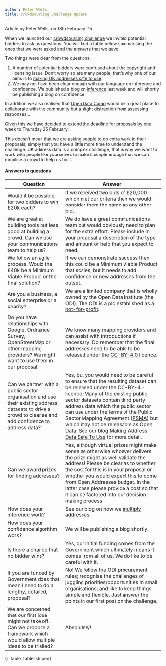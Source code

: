 ```yaml
---
author: Peter Wells
title: Crowdsourcing Challenge Update
---
```


<div class="content-meta">Article by Peter Wells, on 18th February '15</div>

When we launched our [crowdsourcing challenge](https://alpha.openaddressesuk.org/blog/2015/01/22/crowdsourcing-challenge) we invited potential bidders to ask us questions. You will find a table below summarising the ones that we were asked and the answers that we gave.

Two things were clear from the questions:

1. A number of potential bidders were confused about the copyright and licensing issue. Don’t worry so are many people, that’s why one of our aims is to [making UK addresses safe to use](https://openaddressesuk.org/blog/2015/01/26/making-address-data-safe).
2. We may not have been clear enough with our language on inference and confidence. We published a blog on [inference](https://openaddressesuk.org/blog/2015/02/12/inference) last week and will shortly be publishing a blog on confidence

In addition we also realised that [Open Data Camp](http://odcamp.org.uk/) would be a great place to collaborate with the community but a slight distraction from assessing responses...

Given this we have decided to extend the deadline for proposals by one week to Thursday 25 February.

This doesn’t mean that we are asking people to do extra work in their proposals, simply that you have a little more time to understand the challenge. UK address data is a complex challenge, that is why we want to work with people like yourselves to make it simple enough that we can mobilise a crowd to help us fix it.


#### Answers to questions


|Question|Answer|
|--------------------|---------------------|
|Would it be possible for two bidders to win £20k each?|If we received two bids of £20,000 which met our criteria then we would consider them the same as any other bid.|
|We are great at building tools but less good at building a crowd. Can we use your communications team to help us?|We do have a great communications team but would obviously need to plan for the extra effort. Please include in your proposal a description of the type and amount of help that you expect to need.|
|We follow an agile process. Would the £40k be a Minimum Viable Product or the final solution?|If we can demonstrate success then this could be a Minimum Viable Product that scales, but it needs to add confidence or new addresses from the outset.|
|Are you a business, a social enterprise or a charity?|We are a limited company that is wholly owned by the Open Data Institute (the ODI). The ODI is a plc established as a [not-for-profit](http://theodi.org/faq).|
|Do you have relationships with Google, Ordnance Survey, OpenStreetMap or other mapping providers? We might want to use them in our proposal.|We know many mapping providers and can assist with introductions if necessary. Do remember that the final addresses need to be able to be released under the [CC-BY-4.0](https://creativecommons.org/licenses/by/4.0/) licence.|
|Can we partner with a public sector organisation and use their existing address datasets to drive a crowd to cleanse and add confidence to address data?|Yes, but you would need to be careful to ensure that the resulting dataset can be released under the CC-BY-4.- licence. Many of the existing public sector datasets contain third party address data which the public sector can use under the terms of the Public Sector Mapping Agreement ([PSMA](http://www.ordnancesurvey.co.uk/business-and-government/public-sector/mapping-agreements/)) but which may not be releasable as Open Data. See our blog [Making Address Data Safe To Use](https://alpha.openaddressesuk.org/blog/2015/01/26/making-address-data-safe) for more detail.|
|Can we award prizes for finding addresses?|Yes, although virtual prizes might make sense as otherwise whoever delivers the prize might as well validate the address! Please be clear as to whether the cost for this is in your proposal or whether you would expect this to come from Open Addresses budget. In the latter case please provide a cost so that it can be factored into our decision-making process|
|How does your inference work?|See our blog on how we [multiply addresses](https://alpha.openaddressesuk.org/blog/2015/02/12/inference).|
|How does your confidence algorithm work?|We will be publishing a blog shortly.|
|Is there a chance that no bidder wins?|Yes, our initial funding comes from the Government which ultimately means it comes from all of us. We do like to be careful with it.|
|If you are funded by Government does that mean I need to do a lengthy, detailed, proposal?|No! We follow the ODI procurement rules; recognise the challenges of juggling priorities/opportunities in small organisations; and like to keep things simple and flexible. Just answer the points in our first post on the challenge.|
|We are concerned that our first idea might not take off. Can we propose a framework which would allow multiple ideas to be trialled?|Absolutely!|
{: .table .table-striped}
